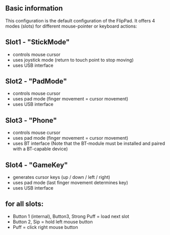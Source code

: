 ## Basic information
This configuration is the default configuration of the FlipPad.
It offers 4 modes (slots) for different mouse-pointer or keyboard actions:

## Slot1 - "StickMode"
- controls mouse cursor
- uses joystick mode (return to touch point to stop moving)
- uses USB interface

## Slot2 - "PadMode"
- controls mouse cursor 
- uses pad mode (finger movement = cursor movement)
- uses USB interface

## Slot3 - "Phone"
- controls mouse cursor 
- uses pad mode (finger movement = cursor movement)
- uses BT interface (Note that the BT-module must be installed and paired with a BT-capable device)

## Slot4 - "GameKey"
- generates cursor keys (up / down / left / right)
- uses pad mode (last finger movement determines key)
- uses USB interface


## for all slots:
- Button 1 (internal), Button3, Strong Puff = load next slot
- Button 2, Sip = hold left mouse button
- Puff = click right mouse button
